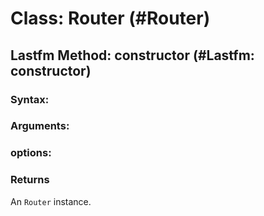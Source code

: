 Class: Router (#Router)
===============================

Lastfm Method: constructor (#Lastfm: constructor)
---------------------------------------------------------

### Syntax: 


### Arguments:


### options:


### Returns

An `Router` instance.

